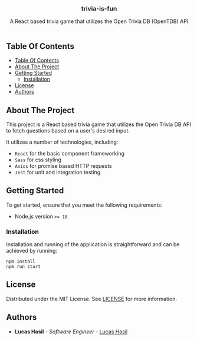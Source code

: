 <br/>
<p align="center">
  <h3 align="center">trivia-is-fun</h3>

  <p align="center">
    A React based trivia game that utilizes the Open Trivia DB (OpenTDB) API
    <br/>
    <br/>
  </p>
</p>



## Table Of Contents

- [Table Of Contents](#table-of-contents)
- [About The Project](#about-the-project)
- [Getting Started](#getting-started)
  - [Installation](#installation)
- [License](#license)
- [Authors](#authors)

## About The Project

This project is a React based trivia game that utilizes the Open Trivia DB API to fetch questions based on a user's desired input.

It utilizes a number of technologies, including:
- `React` for the basic component frameworking
- `Sass` for css styling
- `Axios` for promise based HTTP requests
- `Jest` for unit and integration testing

## Getting Started

To get started, ensure that you meet the following requirements:
- Node.js version `>= 18`

### Installation

Installation and running of the application is straightforward and can be achieved by running:
```
npm install
npm run start
```

## License

Distributed under the MIT License. See [LICENSE](https://github.com/lucashasil/AmazPy/blob/main/LICENSE.md) for more information.

## Authors

* **Lucas Hasil** - *Software Engineer* - [Lucas Hasil](https://github.com/lucashasil/)
